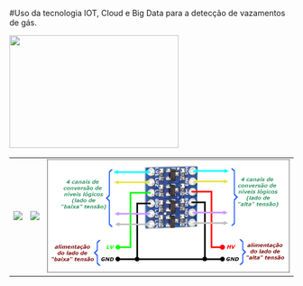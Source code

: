 #Uso da tecnologia IOT, Cloud e Big Data para a detecção de vazamentos de gás.

<p>
    <img src="https://github.com/kelson-estacio/iot-gas-alert/blob/master/imagens/projeto.jpeg" width="300" height="200">

</p>

  <table border-collapse="collapse" with="100%">
    <tr>
      <td><img src="https://github.com/kelson-estacio/iot-gas-alert/blob/master/imagens/esp32.jpeg"></td>
      <td><img src="https://github.com/kelson-estacio/iot-gas-alert/blob/master/imagens/sensor.jpeg"></td>
      <td><img src="https://github.com/kelson-estacio/iot-gas-alert/blob/master/imagens/conversor.png"></td>
    </tr>
  </table>

